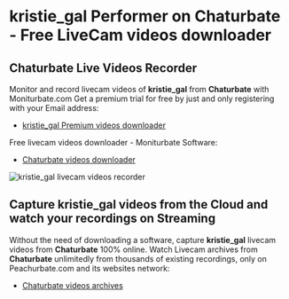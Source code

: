 # kristie_gal Performer on Chaturbate - Free LiveCam videos downloader

## Chaturbate Live Videos Recorder

Monitor and record livecam videos of **kristie_gal** from **Chaturbate** with Moniturbate.com
Get a premium trial for free by just and only registering with your Email address:
* [kristie_gal Premium videos downloader](https://moniturbate.com/request-demo-licence-key.html)

Free livecam videos downloader - Moniturbate Software:
* [Chaturbate videos downloader](https://moniturbate.com/moniturbate-download-software.html)

![kristie_gal livecam videos recorder](https://peachurnet.com/templates/moniturbate-software.png)


## Capture kristie_gal videos from the Cloud and watch your recordings on Streaming

Without the need of downloading a software, capture **kristie_gal** livecam videos from **Chaturbate** 100% online.
Watch Livecam archives from **Chaturbate** unlimitedly from thousands of existing recordings, only on Peachurbate.com and its websites network:
* [Chaturbate videos archives](https://peachurnet.com/)
